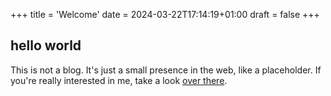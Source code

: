 +++
title = 'Welcome'
date = 2024-03-22T17:14:19+01:00
draft = false
+++

## hello world
This is not a blog. It's just a small presence in the web, like a placeholder. If you're really interested in me, take a look [over there](/about).